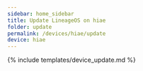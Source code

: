 ```yaml
---
sidebar: home_sidebar
title: Update LineageOS on hiae
folder: update
permalink: /devices/hiae/update
device: hiae
---
```

{% include templates/device_update.md %}
